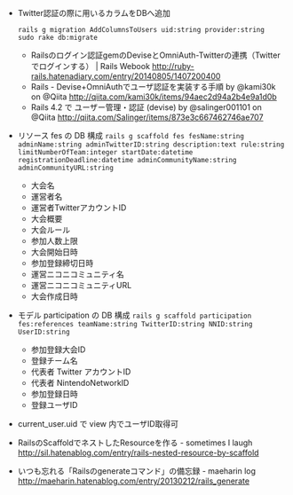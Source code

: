 - Twitter認証の際に用いるカラムをDBへ追加
    ```
    rails g migration AddColumnsToUsers uid:string provider:string
    sudo rake db:migrate
    ```
    - Railsのログイン認証gemのDeviseとOmniAuth-Twitterの連携（Twitterでログインする） | Rails Webook http://ruby-rails.hatenadiary.com/entry/20140805/1407200400
    - Rails - Devise+OmniAuthでユーザ認証を実装する手順 by @kami30k on @Qiita http://qiita.com/kami30k/items/94aec2d94a2b4e9a1d0b
    - Rails 4.2 で ユーザー管理・認証 (devise) by @salinger001101 on @Qiita http://qiita.com/Salinger/items/873e3c667462746ae707

- リソース fes の DB 構成
    `rails g scaffold fes fesName:string adminName:string adminTwitterID:string description:text rule:string limitNumberOfTeam:integer startDate:datetime registrationDeadline:datetime adminCommunityName:string adminCommunityURL:string`
    - 大会名
    - 運営者名
    - 運営者TwitterアカウントID
    - 大会概要
    - 大会ルール
    - 参加人数上限
    - 大会開始日時
    - 参加登録締切日時
    - 運営ニコニコミュニティ名
    - 運営ニコニコミュニティURL
    - 大会作成日時

- モデル participation の DB 構成
`rails g scaffold participation fes:references teamName:string TwitterID:string NNID:string UserID:string`
    - 参加登録大会ID
    - 登録チーム名
    - 代表者 Twitter アカウントID
    - 代表者 NintendoNetworkID
    - 参加登録日時
    - 登録ユーザID

- current_user.uid で view 内でユーザID取得可

- RailsのScaffoldでネストしたResourceを作る - sometimes I laugh http://sil.hatenablog.com/entry/rails-nested-resource-by-scaffold
- いつも忘れる「Railsのgenerateコマンド」の備忘録 - maeharin log http://maeharin.hatenablog.com/entry/20130212/rails_generate
